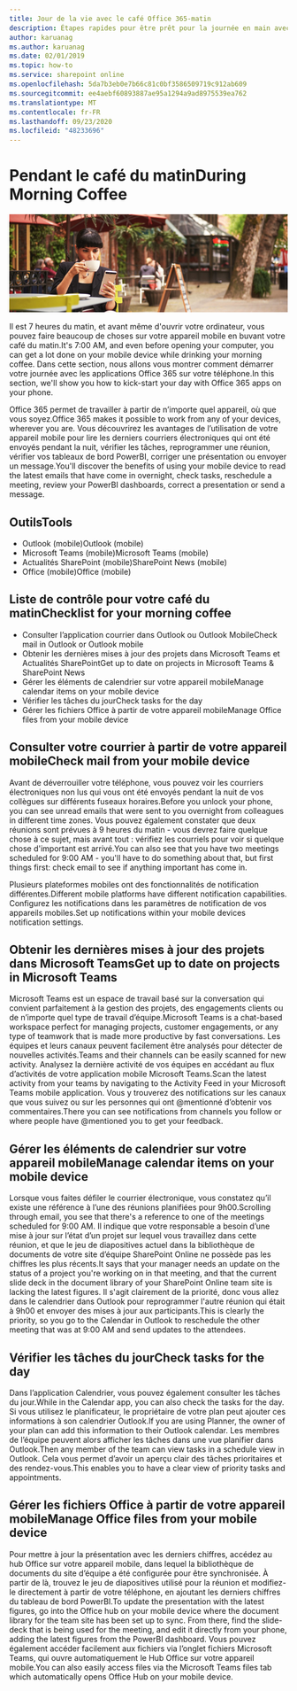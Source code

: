 ```yaml
---
title: Jour de la vie avec le café Office 365-matin
description: Étapes rapides pour être prêt pour la journée en main avec Office 365
author: karuanag
ms.author: karuanag
ms.date: 02/01/2019
ms.topic: how-to
ms.service: sharepoint online
ms.openlocfilehash: 5da7b3eb0e7b66c81c0bf3586509719c912ab609
ms.sourcegitcommit: ee4aebf60893887ae95a1294a9ad8975539ea762
ms.translationtype: MT
ms.contentlocale: fr-FR
ms.lasthandoff: 09/23/2020
ms.locfileid: "48233696"
---
```

# <a name="during-morning-coffee"></a><span data-ttu-id="6e73a-103">Pendant le café du matin</span><span class="sxs-lookup"><span data-stu-id="6e73a-103">During Morning Coffee</span></span>

![Café du matin](media/ditl_coffee.png)

<span data-ttu-id="6e73a-105">Il est 7 heures du matin, et avant même d'ouvrir votre ordinateur, vous pouvez faire beaucoup de choses sur votre appareil mobile en buvant votre café du matin.</span><span class="sxs-lookup"><span data-stu-id="6e73a-105">It's 7:00 AM, and even before opening your computer, you can get a lot done on your mobile device while drinking your morning coffee.</span></span> <span data-ttu-id="6e73a-106">Dans cette section, nous allons vous montrer comment démarrer votre journée avec les applications Office 365 sur votre téléphone.</span><span class="sxs-lookup"><span data-stu-id="6e73a-106">In this section, we'll show you how to kick-start your day with Office 365 apps on your phone.</span></span>

<span data-ttu-id="6e73a-107">Office 365 permet de travailler à partir de n’importe quel appareil, où que vous soyez.</span><span class="sxs-lookup"><span data-stu-id="6e73a-107">Office 365 makes it possible to work from any of your devices, wherever you are.</span></span> <span data-ttu-id="6e73a-108">Vous découvrirez les avantages de l’utilisation de votre appareil mobile pour lire les derniers courriers électroniques qui ont été envoyés pendant la nuit, vérifier les tâches, reprogrammer une réunion, vérifier vos tableaux de bord PowerBI, corriger une présentation ou envoyer un message.</span><span class="sxs-lookup"><span data-stu-id="6e73a-108">You'll discover the benefits of using your mobile device to read the latest emails that have come in overnight, check tasks, reschedule a meeting, review your PowerBI dashboards, correct a presentation or send a message.</span></span> 

## <a name="tools"></a><span data-ttu-id="6e73a-109">Outils</span><span class="sxs-lookup"><span data-stu-id="6e73a-109">Tools</span></span>
- <span data-ttu-id="6e73a-110">Outlook (mobile)</span><span class="sxs-lookup"><span data-stu-id="6e73a-110">Outlook (mobile)</span></span>
- <span data-ttu-id="6e73a-111">Microsoft Teams (mobile)</span><span class="sxs-lookup"><span data-stu-id="6e73a-111">Microsoft Teams (mobile)</span></span>
- <span data-ttu-id="6e73a-112">Actualités SharePoint (mobile)</span><span class="sxs-lookup"><span data-stu-id="6e73a-112">SharePoint News (mobile)</span></span>
- <span data-ttu-id="6e73a-113">Office (mobile)</span><span class="sxs-lookup"><span data-stu-id="6e73a-113">Office (mobile)</span></span>

## <a name="checklist-for-your-morning-coffee"></a><span data-ttu-id="6e73a-114">Liste de contrôle pour votre café du matin</span><span class="sxs-lookup"><span data-stu-id="6e73a-114">Checklist for your morning coffee</span></span>
- <span data-ttu-id="6e73a-115">Consulter l’application courrier dans Outlook ou Outlook Mobile</span><span class="sxs-lookup"><span data-stu-id="6e73a-115">Check mail in Outlook or Outlook mobile</span></span>
- <span data-ttu-id="6e73a-116">Obtenir les dernières mises à jour des projets dans Microsoft Teams et Actualités SharePoint</span><span class="sxs-lookup"><span data-stu-id="6e73a-116">Get up to date on projects in Microsoft Teams & SharePoint News</span></span>
- <span data-ttu-id="6e73a-117">Gérer les éléments de calendrier sur votre appareil mobile</span><span class="sxs-lookup"><span data-stu-id="6e73a-117">Manage calendar items on your mobile device</span></span>
- <span data-ttu-id="6e73a-118">Vérifier les tâches du jour</span><span class="sxs-lookup"><span data-stu-id="6e73a-118">Check tasks for the day</span></span>
- <span data-ttu-id="6e73a-119">Gérer les fichiers Office à partir de votre appareil mobile</span><span class="sxs-lookup"><span data-stu-id="6e73a-119">Manage Office files from your mobile device</span></span> 

## <a name="check-mail-from-your-mobile-device"></a><span data-ttu-id="6e73a-120">Consulter votre courrier à partir de votre appareil mobile</span><span class="sxs-lookup"><span data-stu-id="6e73a-120">Check mail from your mobile device</span></span>
<span data-ttu-id="6e73a-121">Avant de déverrouiller votre téléphone, vous pouvez voir les courriers électroniques non lus qui vous ont été envoyés pendant la nuit de vos collègues sur différents fuseaux horaires.</span><span class="sxs-lookup"><span data-stu-id="6e73a-121">Before you unlock your phone, you can see unread emails that were sent to you overnight from colleagues in different time zones.</span></span> <span data-ttu-id="6e73a-122">Vous pouvez également constater que deux réunions sont prévues à 9 heures du matin - vous devrez faire quelque chose à ce sujet, mais avant tout : vérifiez les courriels pour voir si quelque chose d'important est arrivé.</span><span class="sxs-lookup"><span data-stu-id="6e73a-122">You can also see that you have two meetings scheduled for 9:00 AM - you'll have to do something about that, but first things first: check email to see if anything important has come in.</span></span>

<span data-ttu-id="6e73a-123">Plusieurs plateformes mobiles ont des fonctionnalités de notification différentes.</span><span class="sxs-lookup"><span data-stu-id="6e73a-123">Different mobile platforms have different notification capabilities.</span></span> <span data-ttu-id="6e73a-124">Configurez les notifications dans les paramètres de notification de vos appareils mobiles.</span><span class="sxs-lookup"><span data-stu-id="6e73a-124">Set up notifications within your mobile devices notification settings.</span></span> 

## <a name="get-up-to-date-on-projects-in-microsoft-teams"></a><span data-ttu-id="6e73a-125">Obtenir les dernières mises à jour des projets dans Microsoft Teams</span><span class="sxs-lookup"><span data-stu-id="6e73a-125">Get up to date on projects in Microsoft Teams</span></span>
<span data-ttu-id="6e73a-126">Microsoft Teams est un espace de travail basé sur la conversation qui convient parfaitement à la gestion des projets, des engagements clients ou de n’importe quel type de travail d’équipe.</span><span class="sxs-lookup"><span data-stu-id="6e73a-126">Microsoft Teams is a chat-based workspace perfect for managing projects, customer engagements, or any type of teamwork that is made more productive by fast conversations.</span></span> <span data-ttu-id="6e73a-127">Les équipes et leurs canaux peuvent facilement être analysés pour détecter de nouvelles activités.</span><span class="sxs-lookup"><span data-stu-id="6e73a-127">Teams and their channels can be easily scanned for new activity.</span></span> <span data-ttu-id="6e73a-128">Analysez la dernière activité de vos équipes en accédant au flux d’activités de votre application mobile Microsoft Teams.</span><span class="sxs-lookup"><span data-stu-id="6e73a-128">Scan the latest activity from your teams by navigating to the Activity Feed in your Microsoft Teams mobile application.</span></span> <span data-ttu-id="6e73a-129">Vous y trouverez des notifications sur les canaux que vous suivez ou sur les personnes qui ont @mentionné d’obtenir vos commentaires.</span><span class="sxs-lookup"><span data-stu-id="6e73a-129">There you can see notifications from channels you follow or where people have @mentioned you to get your feedback.</span></span>  

## <a name="manage-calendar-items-on-your-mobile-device"></a><span data-ttu-id="6e73a-130">Gérer les éléments de calendrier sur votre appareil mobile</span><span class="sxs-lookup"><span data-stu-id="6e73a-130">Manage calendar items on your mobile device</span></span>
<span data-ttu-id="6e73a-131">Lorsque vous faites défiler le courrier électronique, vous constatez qu’il existe une référence à l’une des réunions planifiées pour 9h00.</span><span class="sxs-lookup"><span data-stu-id="6e73a-131">Scrolling through email, you see that there's a reference to one of the meetings scheduled for 9:00 AM.</span></span> <span data-ttu-id="6e73a-132">Il indique que votre responsable a besoin d’une mise à jour sur l’état d’un projet sur lequel vous travaillez dans cette réunion, et que le jeu de diapositives actuel dans la bibliothèque de documents de votre site d’équipe SharePoint Online ne possède pas les chiffres les plus récents.</span><span class="sxs-lookup"><span data-stu-id="6e73a-132">It says that your manager needs an update on the status of a project you're working on in that meeting, and that the current slide deck in the document library of your SharePoint Online team site is lacking the latest figures.</span></span> <span data-ttu-id="6e73a-133">Il s'agit clairement de la priorité, donc vous allez dans le calendrier dans Outlook pour reprogrammer l'autre réunion qui était à 9h00 et envoyer des mises à jour aux participants.</span><span class="sxs-lookup"><span data-stu-id="6e73a-133">This is clearly the priority, so you go to the Calendar in Outlook to reschedule the other meeting that was at 9:00 AM and send updates to the attendees.</span></span>

## <a name="check-tasks-for-the-day"></a><span data-ttu-id="6e73a-134">Vérifier les tâches du jour</span><span class="sxs-lookup"><span data-stu-id="6e73a-134">Check tasks for the day</span></span>
<span data-ttu-id="6e73a-135">Dans l’application Calendrier, vous pouvez également consulter les tâches du jour.</span><span class="sxs-lookup"><span data-stu-id="6e73a-135">While in the Calendar app, you can also check the tasks for the day.</span></span> <span data-ttu-id="6e73a-136">Si vous utilisez le planificateur, le propriétaire de votre plan peut ajouter ces informations à son calendrier Outlook.</span><span class="sxs-lookup"><span data-stu-id="6e73a-136">If you are using Planner, the owner of your plan can add this information to their Outlook calendar.</span></span> <span data-ttu-id="6e73a-137">Les membres de l’équipe peuvent alors afficher les tâches dans une vue planifier dans Outlook.</span><span class="sxs-lookup"><span data-stu-id="6e73a-137">Then any member of the team can view tasks in a schedule view in Outlook.</span></span> <span data-ttu-id="6e73a-138">Cela vous permet d’avoir un aperçu clair des tâches prioritaires et des rendez-vous.</span><span class="sxs-lookup"><span data-stu-id="6e73a-138">This enables you to have a clear view of priority tasks and appointments.</span></span>  

## <a name="manage-office-files-from-your-mobile-device"></a><span data-ttu-id="6e73a-139">Gérer les fichiers Office à partir de votre appareil mobile</span><span class="sxs-lookup"><span data-stu-id="6e73a-139">Manage Office files from your mobile device</span></span>
<span data-ttu-id="6e73a-140">Pour mettre à jour la présentation avec les derniers chiffres, accédez au hub Office sur votre appareil mobile, dans lequel la bibliothèque de documents du site d’équipe a été configurée pour être synchronisée. À partir de là, trouvez le jeu de diapositives utilisé pour la réunion et modifiez-le directement à partir de votre téléphone, en ajoutant les derniers chiffres du tableau de bord PowerBI.</span><span class="sxs-lookup"><span data-stu-id="6e73a-140">To update the presentation with the latest figures, go into the Office hub on your mobile device where the document library for the team site has been set up to sync. From there, find the slide-deck that is being used for the meeting, and edit it directly from your phone, adding the latest figures from the PowerBI dashboard.</span></span> <span data-ttu-id="6e73a-141">Vous pouvez également accéder facilement aux fichiers via l’onglet fichiers Microsoft Teams, qui ouvre automatiquement le Hub Office sur votre appareil mobile.</span><span class="sxs-lookup"><span data-stu-id="6e73a-141">You can also easily access files via the Microsoft Teams files tab which automatically opens Office Hub on your mobile device.</span></span> 